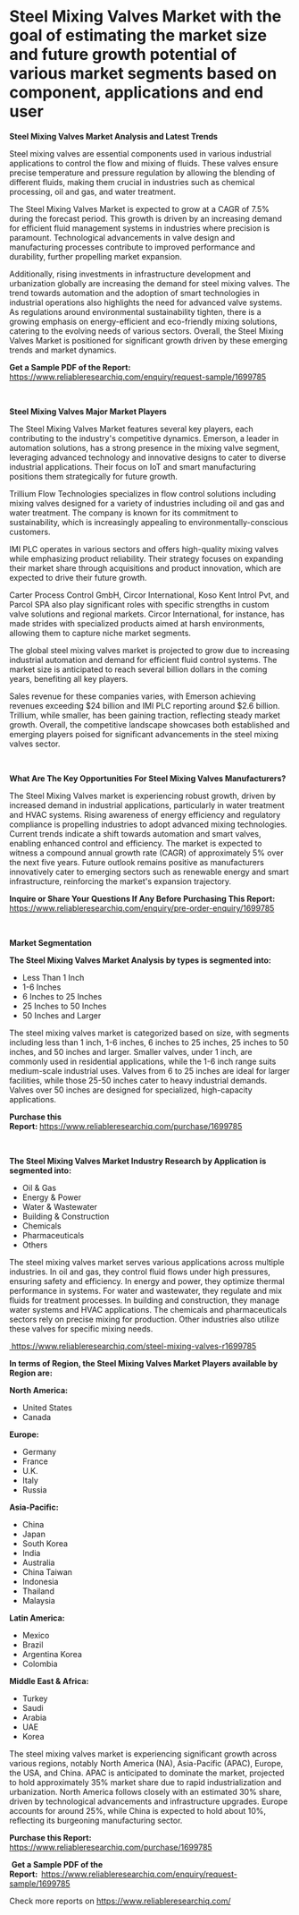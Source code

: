 <p><h1>Steel Mixing Valves Market with the goal of estimating the market size and future growth potential of various market segments based on component, applications and end user</h1></p><p><strong>Steel Mixing Valves Market Analysis and Latest Trends</strong></p>
<p><p>Steel mixing valves are essential components used in various industrial applications to control the flow and mixing of fluids. These valves ensure precise temperature and pressure regulation by allowing the blending of different fluids, making them crucial in industries such as chemical processing, oil and gas, and water treatment.</p><p>The Steel Mixing Valves Market is expected to grow at a CAGR of 7.5% during the forecast period. This growth is driven by an increasing demand for efficient fluid management systems in industries where precision is paramount. Technological advancements in valve design and manufacturing processes contribute to improved performance and durability, further propelling market expansion. </p><p>Additionally, rising investments in infrastructure development and urbanization globally are increasing the demand for steel mixing valves. The trend towards automation and the adoption of smart technologies in industrial operations also highlights the need for advanced valve systems. As regulations around environmental sustainability tighten, there is a growing emphasis on energy-efficient and eco-friendly mixing solutions, catering to the evolving needs of various sectors. Overall, the Steel Mixing Valves Market is positioned for significant growth driven by these emerging trends and market dynamics.</p></p>
<p><strong>Get a Sample PDF of the Report:&nbsp;</strong> <a href="https://www.reliableresearchiq.com/enquiry/request-sample/1699785?utm_campaign=1087&utm_medium=2&utm_source=Github&utm_content=ia&utm_term=09012025&utm_id=steel-mixing-valves">https://www.reliableresearchiq.com/enquiry/request-sample/1699785</a></p>
<p>&nbsp;</p>
<p><strong>Steel Mixing Valves Major Market Players</strong></p>
<p><p>The Steel Mixing Valves Market features several key players, each contributing to the industry's competitive dynamics. Emerson, a leader in automation solutions, has a strong presence in the mixing valve segment, leveraging advanced technology and innovative designs to cater to diverse industrial applications. Their focus on IoT and smart manufacturing positions them strategically for future growth.</p><p>Trillium Flow Technologies specializes in flow control solutions including mixing valves designed for a variety of industries including oil and gas and water treatment. The company is known for its commitment to sustainability, which is increasingly appealing to environmentally-conscious customers.</p><p>IMI PLC operates in various sectors and offers high-quality mixing valves while emphasizing product reliability. Their strategy focuses on expanding their market share through acquisitions and product innovation, which are expected to drive their future growth.</p><p>Carter Process Control GmbH, Circor International, Koso Kent Introl Pvt, and Parcol SPA also play significant roles with specific strengths in custom valve solutions and regional markets. Circor International, for instance, has made strides with specialized products aimed at harsh environments, allowing them to capture niche market segments.</p><p>The global steel mixing valves market is projected to grow due to increasing industrial automation and demand for efficient fluid control systems. The market size is anticipated to reach several billion dollars in the coming years, benefiting all key players.</p><p>Sales revenue for these companies varies, with Emerson achieving revenues exceeding $24 billion and IMI PLC reporting around $2.6 billion. Trillium, while smaller, has been gaining traction, reflecting steady market growth. Overall, the competitive landscape showcases both established and emerging players poised for significant advancements in the steel mixing valves sector.</p></p>
<p>&nbsp;</p>
<p><strong>What Are The Key Opportunities For Steel Mixing Valves Manufacturers?</strong></p>
<p><p>The Steel Mixing Valves market is experiencing robust growth, driven by increased demand in industrial applications, particularly in water treatment and HVAC systems. Rising awareness of energy efficiency and regulatory compliance is propelling industries to adopt advanced mixing technologies. Current trends indicate a shift towards automation and smart valves, enabling enhanced control and efficiency. The market is expected to witness a compound annual growth rate (CAGR) of approximately 5% over the next five years. Future outlook remains positive as manufacturers innovatively cater to emerging sectors such as renewable energy and smart infrastructure, reinforcing the market's expansion trajectory.</p></p>
<p><strong>Inquire or Share Your Questions If Any Before Purchasing This Report:</strong> <a href="https://www.reliableresearchiq.com/enquiry/pre-order-enquiry/1699785?utm_campaign=1087&utm_medium=2&utm_source=Github&utm_content=ia&utm_term=09012025&utm_id=steel-mixing-valves">https://www.reliableresearchiq.com/enquiry/pre-order-enquiry/1699785</a></p>
<p>&nbsp;</p>
<p><strong>Market Segmentation</strong></p>
<p><strong>The Steel Mixing Valves Market Analysis by types is segmented into:</strong></p>
<p><ul><li>Less Than 1 Inch</li><li>1-6 Inches</li><li>6 Inches to 25 Inches</li><li>25 Inches to 50 Inches</li><li>50 Inches and Larger</li></ul></p>
<p><p>The steel mixing valves market is categorized based on size, with segments including less than 1 inch, 1-6 inches, 6 inches to 25 inches, 25 inches to 50 inches, and 50 inches and larger. Smaller valves, under 1 inch, are commonly used in residential applications, while the 1-6 inch range suits medium-scale industrial uses. Valves from 6 to 25 inches are ideal for larger facilities, while those 25-50 inches cater to heavy industrial demands. Valves over 50 inches are designed for specialized, high-capacity applications.</p></p>
<p><strong>Purchase this Report:&nbsp;</strong><a href="https://www.reliableresearchiq.com/purchase/1699785?utm_campaign=1087&utm_medium=2&utm_source=Github&utm_content=ia&utm_term=09012025&utm_id=steel-mixing-valves">https://www.reliableresearchiq.com/purchase/1699785</a></p>
<p>&nbsp;</p>
<p><strong>The Steel Mixing Valves Market Industry Research by Application is segmented into:</strong></p>
<p><ul><li>Oil & Gas</li><li>Energy & Power</li><li>Water & Wastewater</li><li>Building & Construction</li><li>Chemicals</li><li>Pharmaceuticals</li><li>Others</li></ul></p>
<p><p>The steel mixing valves market serves various applications across multiple industries. In oil and gas, they control fluid flows under high pressures, ensuring safety and efficiency. In energy and power, they optimize thermal performance in systems. For water and wastewater, they regulate and mix fluids for treatment processes. In building and construction, they manage water systems and HVAC applications. The chemicals and pharmaceuticals sectors rely on precise mixing for production. Other industries also utilize these valves for specific mixing needs.</p></p>
<p><a href="https://www.reliableresearchiq.com/steel-mixing-valves-r1699785?utm_campaign=1087&utm_medium=2&utm_source=Github&utm_content=ia&utm_term=09012025&utm_id=steel-mixing-valves">&nbsp;https://www.reliableresearchiq.com/steel-mixing-valves-r1699785</a></p>
<p><strong>In terms of Region, the Steel Mixing Valves Market Players available by Region are:</strong></p>
<p>
    <p> <strong> North America: </strong>
        <ul>
            <li>United States</li>
            <li>Canada</li>
        </ul>
        </p> 
    <p> <strong> Europe: </strong>
        <ul>
            <li>Germany</li>
            <li>France</li>
            <li>U.K.</li>
            <li>Italy</li>
            <li>Russia</li>
        </ul>
        </p> 
    <p> <strong> Asia-Pacific: </strong>
        <ul>
            <li>China</li>
            <li>Japan</li>
            <li>South Korea</li>
            <li>India</li>
            <li>Australia</li>
            <li>China Taiwan</li>
            <li>Indonesia</li>
            <li>Thailand</li>
            <li>Malaysia</li>
        </ul>
        </p> 
    <p> <strong> Latin America: </strong>
        <ul>
            <li>Mexico</li>
            <li>Brazil</li>
            <li>Argentina Korea</li>
            <li>Colombia</li>
        </ul>
        </p> 
    <p> <strong> Middle East & Africa: </strong>
        <ul>
            <li>Turkey</li>
            <li>Saudi</li>
            <li>Arabia</li>
            <li>UAE</li>
            <li>Korea</li>
        </ul>
    </p>
    </p>
<p><p>The steel mixing valves market is experiencing significant growth across various regions, notably North America (NA), Asia-Pacific (APAC), Europe, the USA, and China. APAC is anticipated to dominate the market, projected to hold approximately 35% market share due to rapid industrialization and urbanization. North America follows closely with an estimated 30% share, driven by technological advancements and infrastructure upgrades. Europe accounts for around 25%, while China is expected to hold about 10%, reflecting its burgeoning manufacturing sector.</p></p>
<p><strong>Purchase this Report: </strong><a href="https://www.reliableresearchiq.com/purchase/1699785?utm_campaign=1087&utm_medium=2&utm_source=Github&utm_content=ia&utm_term=09012025&utm_id=steel-mixing-valves">https://www.reliableresearchiq.com/purchase/1699785</a></p>
<p>&nbsp;<strong>Get a Sample PDF of the Report:&nbsp;&nbsp;</strong><a href="https://www.reliableresearchiq.com/enquiry/request-sample/1699785?utm_campaign=1087&utm_medium=2&utm_source=Github&utm_content=ia&utm_term=09012025&utm_id=steel-mixing-valves">https://www.reliableresearchiq.com/enquiry/request-sample/1699785</a></p>
<p><strong></strong></p>
<p>Check more reports on <a href="https://www.reliableresearchiq.com/?utm_campaign=1087&utm_medium=2&utm_source=Github&utm_content=ia&utm_term=09012025&utm_id=steel-mixing-valves">https://www.reliableresearchiq.com/</a></p>